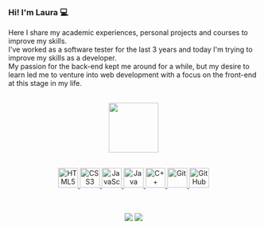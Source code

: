 ### Hi! I'm Laura 💻

Here I share my academic experiences, personal projects and courses to improve my skills.<br>
I've worked as a software tester for the last 3 years and today I'm trying to improve my skills as a developer.<br>
My passion for the back-end kept me around for a while, but my desire to learn led me to venture into web development with a focus on the front-end at this stage in my life.

</br>
<div align="center">
  <a href="https://github.com/lauragrandoo">
  <img height="100em" src="https://github-readme-stats.vercel.app/api/top-langs/?username=lauragrandoo&layout=compact&theme=radical"/>
</div>
</br>
    
<p align="center">
  <img src="https://cdn.jsdelivr.net/gh/devicons/devicon/icons/html5/html5-original.svg" width="40" alt="HTML5"/>
  <img src="https://cdn.jsdelivr.net/gh/devicons/devicon/icons/css3/css3-original.svg" width="40" alt="CSS3"/>
  <img src="https://cdn.jsdelivr.net/gh/devicons/devicon/icons/javascript/javascript-original.svg" width="40" alt="JavaScript"/>
  <img src="https://cdn.jsdelivr.net/gh/devicons/devicon/icons/java/java-original.svg" width="40" alt="Java"/>
  <img src="https://cdn.jsdelivr.net/gh/devicons/devicon/icons/cplusplus/cplusplus-original.svg" width="40" alt="C++"/>
  <img src="https://cdn.jsdelivr.net/gh/devicons/devicon/icons/git/git-original.svg" width="40" alt="Git"/>
  <img src="https://cdn.jsdelivr.net/gh/devicons/devicon/icons/github/github-original-wordmark.svg" width="40" alt="GitHub"/>
</p>
</br>
</br>

<div align="center">
  <a href="https://www.linkedin.com/in/lauraagrando/" target="_blank"><img src="https://img.shields.io/badge/LinkedIn-0077B5?style=for-the-badge&logo=linkedin&logoColor=white" target="_blank"></a>
  <a href = "mailto:lauraagrando@gmail.com"><img src="https://img.shields.io/badge/-Gmail-%23333?style=for-the-badge&logo=gmail&logoColor=white" target="_blank"></a>
</div>
